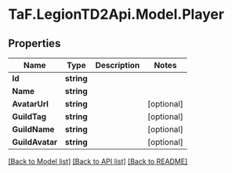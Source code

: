 
# TaF.LegionTD2Api.Model.Player

## Properties

Name | Type | Description | Notes
------------ | ------------- | ------------- | -------------
**Id** | **string** |  | 
**Name** | **string** |  | 
**AvatarUrl** | **string** |  | [optional] 
**GuildTag** | **string** |  | [optional] 
**GuildName** | **string** |  | [optional] 
**GuildAvatar** | **string** |  | [optional] 

[[Back to Model list]](../README.md#documentation-for-models)
[[Back to API list]](../README.md#documentation-for-api-endpoints)
[[Back to README]](../README.md)

